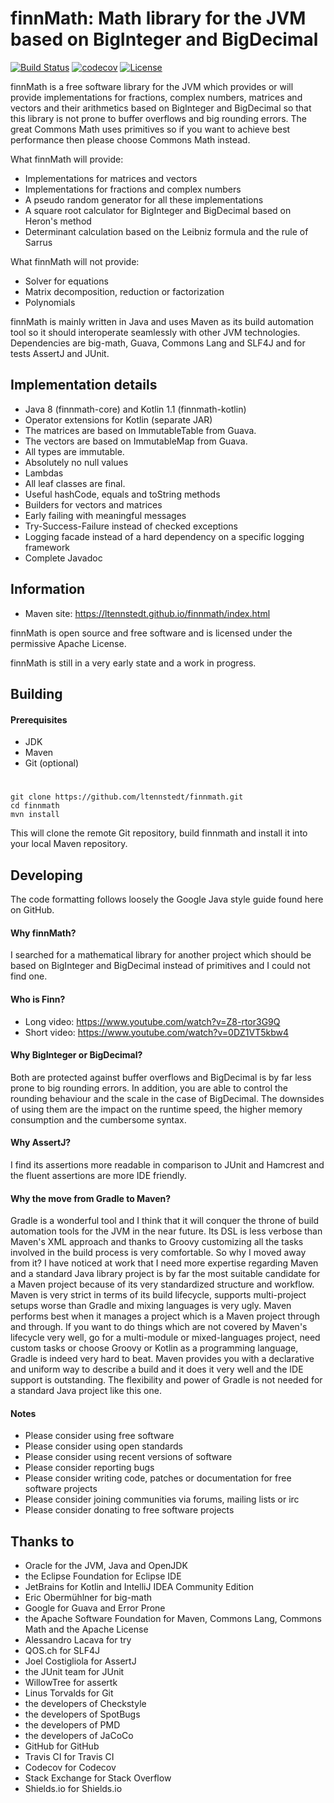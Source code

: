 # finnMath: Math library for the JVM based on BigInteger and BigDecimal

[![Build Status](https://travis-ci.org/ltennstedt/finnmath.svg?branch=master)](https://travis-ci.org/ltennstedt/finnmath)
[![codecov](https://codecov.io/gh/ltennstedt/finnmath/branch/master/graph/badge.svg)](https://codecov.io/gh/ltennstedt/finnmath)
[![License](https://img.shields.io/badge/license-Apache%20License%202.0-blue.svg)](http://shields.io)

finnMath is a free software library for the JVM which provides or will provide implementations for fractions, 
complex numbers, matrices and vectors and their arithmetics based on BigInteger and BigDecimal so that this 
library is not prone to buffer overflows and big rounding errors. The great Commons Math uses primitives 
so if you want to achieve best performance then please choose Commons Math instead.

What finnMath will provide:
* Implementations for matrices and vectors
* Implementations for fractions and complex numbers
* A pseudo random generator for all these implementations
* A square root calculator for BigInteger and BigDecimal based on Heron's method
* Determinant calculation based on the Leibniz formula and the rule of Sarrus

What finnMath will not provide:
* Solver for equations
* Matrix decomposition, reduction or factorization
* Polynomials

finnMath is mainly written in Java and uses Maven as its build automation tool so it should interoperate seamlessly with 
other JVM technologies. Dependencies are big-math, Guava, Commons Lang and SLF4J and for tests AssertJ and JUnit.

## Implementation details
* Java 8 (finnmath-core) and Kotlin 1.1 (finnmath-kotlin)
* Operator extensions for Kotlin (separate JAR) 
* The matrices are based on ImmutableTable from Guava.
* The vectors are based on ImmutableMap from Guava.
* All types are immutable.
* Absolutely no null values
* Lambdas
* All leaf classes are final.
* Useful hashCode, equals and toString methods
* Builders for vectors and matrices
* Early failing with meaningful messages
* Try-Success-Failure instead of checked exceptions
* Logging facade instead of a hard dependency on a specific logging framework
* Complete Javadoc

## Information
* Maven site: https://ltennstedt.github.io/finnmath/index.html

finnMath is open source and free software and is licensed under the permissive Apache License.

finnMath is still in a very early state and a work in progress.

## Building

#### Prerequisites
* JDK
* Maven
* Git (optional)
#
    git clone https://github.com/ltennstedt/finnmath.git
    cd finnmath
    mvn install

This will clone the remote Git repository, build finnmath and install it into your local Maven repository.

## Developing

The code formatting follows loosely the Google Java style guide found here on GitHub.    

#### Why finnMath?
I searched for a mathematical library for another project which should be based on BigInteger and BigDecimal instead 
of primitives and I could not find one.

#### Who is Finn?
* Long video: https://www.youtube.com/watch?v=Z8-rtor3G9Q
* Short video: https://www.youtube.com/watch?v=0DZ1VT5kbw4

#### Why BigInteger or BigDecimal?
Both are protected against buffer overflows and BigDecimal is by far less prone to big rounding errors. In addition, 
you are able to control the rounding behaviour and the scale in the case of BigDecimal. The downsides of using them 
are the impact on the runtime speed, the higher memory consumption and the cumbersome syntax. 

#### Why AssertJ?
I find its assertions more readable in comparison to JUnit and Hamcrest and the fluent assertions are more IDE 
friendly.

#### Why the move from Gradle to Maven?
Gradle is a wonderful tool and I think that it will conquer the throne of build automation tools for the JVM in the 
near future. Its DSL is less verbose than Maven's XML approach and thanks to Groovy customizing all the tasks involved in 
the build process is very comfortable. So why I moved away from it? I have noticed at work that I need more expertise 
regarding Maven and a standard Java library project is by far the most suitable candidate for a Maven project because 
of its very standardized structure and workflow. Maven is very strict in terms of its build lifecycle, supports 
multi-project setups worse than Gradle and mixing languages is very ugly. Maven performs best when it manages a 
project which is a Maven project through and through. If you want to do things which are not covered by Maven's 
lifecycle very well, go for a multi-module or mixed-languages project, need custom tasks or choose Groovy or Kotlin as
a programming language, Gradle is indeed very hard to beat. Maven provides you with a declarative and uniform way to 
describe a build and it does it very well and the IDE support is outstanding. The flexibility and power of Gradle is 
not needed for a standard Java project like this one. 

#### Notes
* Please consider using free software
* Please consider using open standards
* Please consider using recent versions of software
* Please consider reporting bugs
* Please consider writing code, patches or documentation for free software projects
* Please consider joining communities via forums, mailing lists or irc
* Please consider donating to free software projects


## Thanks to
* Oracle for the JVM, Java and OpenJDK
* the Eclipse Foundation for Eclipse IDE
* JetBrains for Kotlin and IntelliJ IDEA Community Edition
* Eric Obermühlner for big-math
* Google for Guava and Error Prone
* the Apache Software Foundation for Maven, Commons Lang, Commons Math and the Apache License
* Alessandro Lacava for try
* QOS.ch for SLF4J 
* Joel Costigliola for AssertJ
* the JUnit team for JUnit
* WillowTree for assertk
* Linus Torvalds for Git
* the developers of Checkstyle
* the developers of SpotBugs
* the developers of PMD
* the developers of JaCoCo
* GitHub for GitHub
* Travis CI for Travis CI
* Codecov for Codecov
* Stack Exchange for Stack Overflow
* Shields.io for Shields.io

